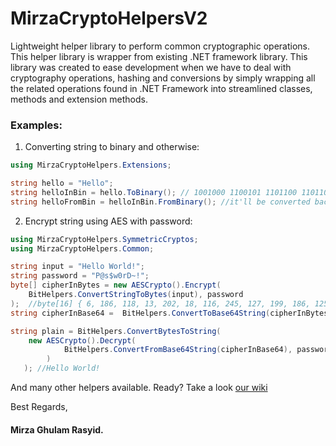 # MirzaCryptoHelpersV2

Lightweight helper library to perform common cryptographic operations.
This helper library is wrapper from existing .NET framework library.
This library was created to ease development when we have to deal with cryptography operations, hashing and conversions by simply wrapping all the related operations found in .NET Framework into streamlined classes, methods and extension methods. 

### Examples:
1. Converting string to binary and otherwise:
```csharp
using MirzaCryptoHelpers.Extensions;

string hello = "Hello";
string helloInBin = hello.ToBinary(); // 1001000 1100101 1101100 1101100 1101111
string helloFromBin = helloInBin.FromBinary(); //it'll be converted back to "Hello"
```

2. Encrypt string using AES with password:
```csharp
using MirzaCryptoHelpers.SymmetricCryptos;
using MirzaCryptoHelpers.Common;

string input = "Hello World!";
string password = "P@s$w0rD~!";
byte[] cipherInBytes = new AESCrypto().Encrypt(
    BitHelpers.ConvertStringToBytes(input), password
);  //byte[16] { 6, 186, 118, 13, 202, 18, 116, 245, 127, 199, 186, 125, 9, 117, 187, 9 }
string cipherInBase64 =  BitHelpers.ConvertToBase64String(cipherInBytes); //Brp2DcoSdPV/x7p9CXW7CQ==

string plain = BitHelpers.ConvertBytesToString(
	new AESCrypto().Decrypt(
    		BitHelpers.ConvertFromBase64String(cipherInBase64), password
        )
   ); //Hello World!
```
And many other helpers available. Ready? Take a look [our wiki](https://github.com/mirzaevolution/MirzaCryptoHelpersV2/wiki)


Best Regards,


#### Mirza Ghulam Rasyid.
